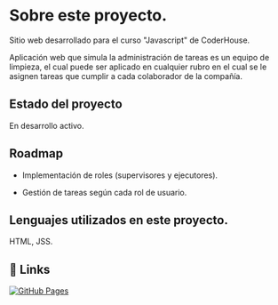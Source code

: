 
# Sobre este proyecto.

Sitio web desarrollado para el curso "Javascript" de CoderHouse.

Aplicación web que simula la administración de tareas es un equipo de limpieza, el cual puede ser aplicado en cualquier rubro en el cual se le asignen tareas que cumplir a cada colaborador de la compañía.



## Estado del proyecto

En desarrollo activo.



## Roadmap

- Implementación de roles (supervisores y ejecutores).

- Gestión de tareas según cada rol de usuario.







## Lenguajes utilizados en este proyecto.
HTML, JSS.




## 🔗 Links

[![GitHub Pages](https://img.shields.io/badge/Link_to_my_project-GitHub%20Pages-blue?style=for-the-badge)](https://rockaranza.github.io/taskManager/)
